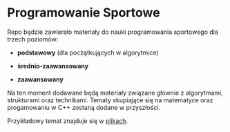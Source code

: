 # Programowanie Sportowe

Repo będzie zawierało materiały do nauki programowania sportowego dla trzech poziomów:
    
- **podstawowy** (dla początkujących w algorytmice)
    
- **średnio-zaawansowany**
    
- **zaawansowany**
    
Na ten moment dodawane będą materiały związane głównie z algorytmami, strukturami oraz technikami. Tematy skupiające się na matematyce oraz progamowaniu w C++ zostaną dodane w przyszłości.

Przykładowy temat znajduje się w [plikach](https://github.com/MateuszPietrowcow/programowanie-sportowe/tree/main/Przykladowy%20Temat).
